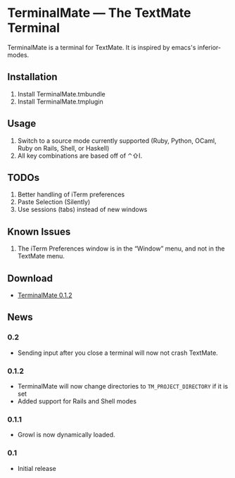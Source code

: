 # TerminalMate — The TextMate Terminal

TerminalMate is a terminal for TextMate. It is inspired by emacs's inferior-modes.

## Installation

1. Install TerminalMate.tmbundle
2. Install TerminalMate.tmplugin

## Usage

1. Switch to a source mode currently supported (Ruby, Python, OCaml, Ruby on Rails, Shell, or Haskell)
2. All key combinations are based off of ⌃⇧I.

## TODOs

1. Better handling of iTerm preferences
2. Paste Selection (Silently)
3. Use sessions (tabs) instead of new windows

## Known Issues

1. The iTerm Preferences window is in the “Window” menu, and not in the TextMate menu.

## Download

* [TerminalMate 0.1.2](TerminalMate-0.1.2.zip)

## News

### 0.2
* Sending input after you close a terminal will now not crash TextMate.

### 0.1.2
* TerminalMate will now change directories to `TM_PROJECT_DIRECTORY` if it is set
* Added support for Rails and Shell modes

### 0.1.1
* Growl is now dynamically loaded.

### 0.1
* Initial release
